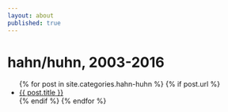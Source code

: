 ```yaml
---
layout: about
published: true
---
```


<div class="works">
  <h1>hahn/huhn, 2003-2016</h1>
  <ul>
    {% for post in site.categories.hahn-huhn %}
    {% if post.url %}
      <li><a href="{{ post.url }}">{{ post.title }}</a></li>
      {% endif %}
    {% endfor %}
</ul>
</div>
